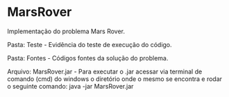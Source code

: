 # MarsRover
Implementação do problema Mars Rover.

Pasta: Teste - Evidência do teste de execução do código.

Pasta: Fontes - Códigos fontes da solução do problema.

Arquivo: MarsRover.jar - Para executar o .jar acessar via terminal de comando (cmd) do windows o diretório onde o mesmo se encontra e rodar o seguinte comando: java -jar MarsRover.jar


